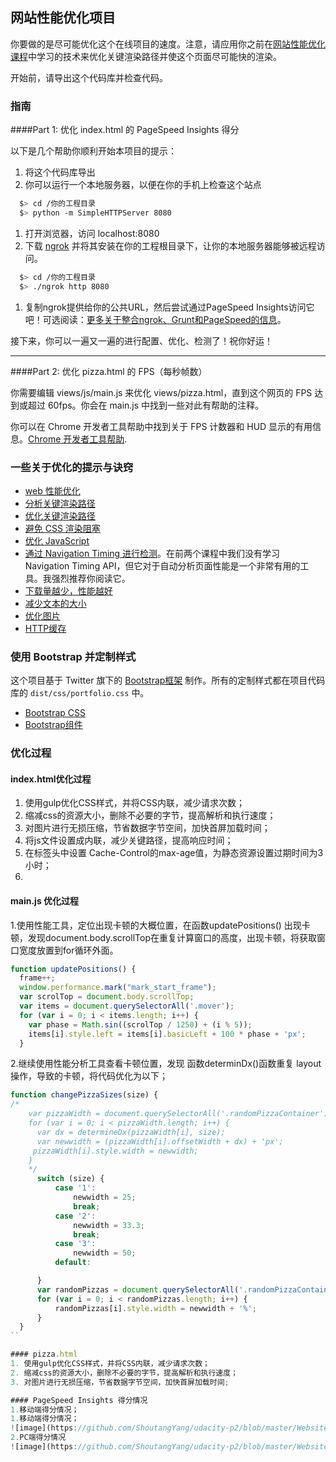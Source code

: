 ## 网站性能优化项目

你要做的是尽可能优化这个在线项目的速度。注意，请应用你之前在[网站性能优化课程](https://cn.udacity.com/course/website-performance-optimization--ud884/)中学习的技术来优化关键渲染路径并使这个页面尽可能快的渲染。

开始前，请导出这个代码库并检查代码。

### 指南

####Part 1: 优化 index.html 的 PageSpeed Insights 得分

以下是几个帮助你顺利开始本项目的提示：

1. 将这个代码库导出
2. 你可以运行一个本地服务器，以便在你的手机上检查这个站点

```bash
  $> cd /你的工程目录
  $> python -m SimpleHTTPServer 8080
```

1. 打开浏览器，访问 localhost:8080
2. 下载 [ngrok](https://ngrok.com/) 并将其安装在你的工程根目录下，让你的本地服务器能够被远程访问。

``` bash
  $> cd /你的工程目录
  $> ./ngrok http 8080
```

1. 复制ngrok提供给你的公共URL，然后尝试通过PageSpeed Insights访问它吧！可选阅读：[更多关于整合ngrok、Grunt和PageSpeed的信息](http://www.jamescryer.com/2014/06/12/grunt-pagespeed-and-ngrok-locally-testing/)。

接下来，你可以一遍又一遍的进行配置、优化、检测了！祝你好运！

----

####Part 2: 优化 pizza.html 的 FPS（每秒帧数）

你需要编辑 views/js/main.js 来优化 views/pizza.html，直到这个网页的 FPS 达到或超过 60fps。你会在 main.js 中找到一些对此有帮助的注释。

你可以在 Chrome 开发者工具帮助中找到关于 FPS 计数器和 HUD 显示的有用信息。[Chrome 开发者工具帮助](https://developer.chrome.com/devtools/docs/tips-and-tricks).

### 一些关于优化的提示与诀窍
* [web 性能优化](https://developers.google.com/web/fundamentals/performance/ "web 性能")
* [分析关键渲染路径](https://developers.google.com/web/fundamentals/performance/critical-rendering-path/analyzing-crp.html "分析关键渲染路径")
* [优化关键渲染路径](https://developers.google.com/web/fundamentals/performance/critical-rendering-path/optimizing-critical-rendering-path.html "优化关键渲染路径！")
* [避免 CSS 渲染阻塞](https://developers.google.com/web/fundamentals/performance/critical-rendering-path/render-blocking-css.html "css渲染阻塞")
* [优化 JavaScript](https://developers.google.com/web/fundamentals/performance/critical-rendering-path/adding-interactivity-with-javascript.html "javascript")
* [通过 Navigation Timing 进行检测](https://developers.google.com/web/fundamentals/performance/critical-rendering-path/measure-crp.html "nav timing api")。在前两个课程中我们没有学习 Navigation Timing API，但它对于自动分析页面性能是一个非常有用的工具。我强烈推荐你阅读它。
* <a href="https://developers.google.com/web/fundamentals/performance/optimizing-content-efficiency/eliminate-downloads.html">下载量越少，性能越好</a>
* <a href="https://developers.google.com/web/fundamentals/performance/optimizing-content-efficiency/optimize-encoding-and-transfer.html">减少文本的大小</a>
* <a href="https://developers.google.com/web/fundamentals/performance/optimizing-content-efficiency/image-optimization.html">优化图片</a>
* <a href="https://developers.google.com/web/fundamentals/performance/optimizing-content-efficiency/http-caching.html">HTTP缓存</a>

### 使用 Bootstrap 并定制样式
这个项目基于 Twitter 旗下的 <a href="http://getbootstrap.com/">Bootstrap框架</a> 制作。所有的定制样式都在项目代码库的 `dist/css/portfolio.css` 中。

* <a href="http://getbootstrap.com/css/">Bootstrap CSS</a>
* <a href="http://getbootstrap.com/components/">Bootstrap组件</a>

### 优化过程
#### index.html优化过程
1. 使用gulp优化CSS样式，并将CSS内联，减少请求次数；
2. 缩减css的资源大小，删除不必要的字节，提高解析和执行速度； 
3. 对图片进行无损压缩，节省数据字节空间，加快首屏加载时间；
4. 将js文件设置成内联，减少关键路径，提高响应时间；
5. 在标签头中设置 Cache-Control的max-age值，为静态资源设置过期时间为3小时；
1. 

#### main.js 优化过程
1.使用性能工具，定位出现卡顿的大概位置，在函数updatePositions() 出现卡顿，发现document.body.scrollTop在重复计算窗口的高度，出现卡顿，将获取窗口宽度放置到for循环外面。
```javascript
function updatePositions() {
  frame++;
  window.performance.mark("mark_start_frame");
  var scrolTop = document.body.scrollTop;
  var items = document.querySelectorAll('.mover');
  for (var i = 0; i < items.length; i++) {
    var phase = Math.sin((scrolTop / 1250) + (i % 5));
    items[i].style.left = items[i].basicLeft + 100 * phase + 'px';
  }
```
2.继续使用性能分析工具查看卡顿位置，发现 函数determinDx()函数重复 layout 操作，导致的卡顿，将代码优化为以下；
```javascript
function changePizzaSizes(size) {
/*
    var pizzaWidth = document.querySelectorAll('.randomPizzaContainer');
    for (var i = 0; i < pizzaWidth.length; i++) {
      var dx = determineDx(pizzaWidth[i], size);
      var newwidth = (pizzaWidth[i].offsetWidth + dx) + 'px';
     pizzaWidth[i].style.width = newwidth;
    }
    */
      switch (size) {
          case '1':
              newwidth = 25;
              break;
          case '2':
              newwidth = 33.3;
              break;
          case '3':
              newwidth = 50;
          default:

      }
      var randomPizzas = document.querySelectorAll('.randomPizzaContainer');
      for (var i = 0; i < randomPizzas.length; i++) {
          randomPizzas[i].style.width = newwidth + '%';
      }
  }
``

#### pizza.html
1. 使用gulp优化CSS样式，并将CSS内联，减少请求次数；
2. 缩减css的资源大小，删除不必要的字节，提高解析和执行速度； 
3. 对图片进行无损压缩，节省数据字节空间，加快首屏加载时间;

#### PageSpeed Insights 得分情况
1.移动端得分情况；
1.移动端得分情况；
![image](https://github.com/ShoutangYang/udacity-p2/blob/master/Website%20Optimization_zh/img/mobile-score.JPG)
2.PC端得分情况
![image](https://github.com/ShoutangYang/udacity-p2/blob/master/Website%20Optimization_zh/img/computer-score.JPG)